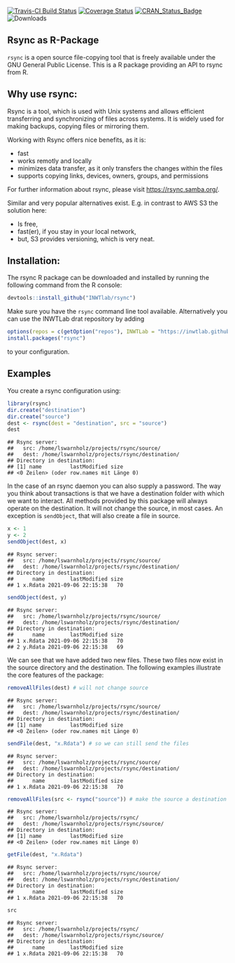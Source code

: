 [![Travis-CI Build Status](https://app.travis-ci.com/INWTlab/rsync.svg?branch=master)](https://app.travis-ci.com/github/INWTlab/rsync)
[![Coverage Status](https://img.shields.io/codecov/c/github/INWTlab/rsync/master.svg)](https://codecov.io/github/INWTlab/rsync?branch=master)
[![CRAN_Status_Badge](http://www.r-pkg.org/badges/version/rsync)](https://cran.r-project.org/package=rsync)
![Downloads](https://cranlogs.r-pkg.org/badges/rsync)

## Rsync as R-Package

`rsync` is a open source file-copying tool that is freely available under the
GNU General Public License. This is a R package providing an API to rsync from
R.

## Why use rsync:

Rsync is a tool, which is used with Unix systems and allows efficient
transferring and synchronizing of files across systems. It is widely
used for making backups, copying files or mirroring them.

Working with Rsync offers nice benefits, as it is:
  - fast
  - works remotly and locally
  - minimizes data transfer, as it only transfers the changes within the files
  - supports copying links, devices, owners, groups, and permissions

For further information about rsync, please visit https://rsync.samba.org/.

Similar and very popular alternatives exist. E.g. in contrast to AWS S3 the
solution here:

- Is free,
- fast(er), if you stay in your local network,
- but, S3 provides versioning, which is very neat.

## Installation:

The rsync R package can be downloaded and installed by running the following
command from the R console:


```r
devtools::install_github("INWTlab/rsync")
```

Make sure you have the `rsync` command line tool available. Alternatively you 
can use the INWTLab drat repository by adding

```r
options(repos = c(getOption("repos"), INWTLab = "https://inwtlab.github.io/drat/"))
install.packages("rsync")
```

to your configuration.

## Examples

You create a rsync configuration using:


```r
library(rsync)
dir.create("destination")
dir.create("source")
dest <- rsync(dest = "destination", src = "source")
dest
```

```
## Rsync server: 
##   src: /home/lswarnholz/projects/rsync/source/
##   dest: /home/lswarnholz/projects/rsync/destination/ 
## Directory in destination:
## [1] name         lastModified size        
## <0 Zeilen> (oder row.names mit Länge 0)
```

In the case of an rsync daemon you can also supply a password. The way you think
about transactions is that we have a destination folder with which we want to
interact. All methods provided by this package will always operate on the
destination. It will not change the source, in most cases. An exception is
`sendObject`, that will also create a file in source.


```r
x <- 1
y <- 2
sendObject(dest, x)
```

```
## Rsync server: 
##   src: /home/lswarnholz/projects/rsync/source/
##   dest: /home/lswarnholz/projects/rsync/destination/ 
## Directory in destination:
##      name        lastModified size
## 1 x.Rdata 2021-09-06 22:15:38   70
```

```r
sendObject(dest, y)
```

```
## Rsync server: 
##   src: /home/lswarnholz/projects/rsync/source/
##   dest: /home/lswarnholz/projects/rsync/destination/ 
## Directory in destination:
##      name        lastModified size
## 1 x.Rdata 2021-09-06 22:15:38   70
## 2 y.Rdata 2021-09-06 22:15:38   69
```

We can see that we have added two new files. These two files now exist in the
source directory and the destination. The following examples illustrate the core
features of the package:


```r
removeAllFiles(dest) # will not change source
```

```
## Rsync server: 
##   src: /home/lswarnholz/projects/rsync/source/
##   dest: /home/lswarnholz/projects/rsync/destination/ 
## Directory in destination:
## [1] name         lastModified size        
## <0 Zeilen> (oder row.names mit Länge 0)
```

```r
sendFile(dest, "x.Rdata") # so we can still send the files
```

```
## Rsync server: 
##   src: /home/lswarnholz/projects/rsync/source/
##   dest: /home/lswarnholz/projects/rsync/destination/ 
## Directory in destination:
##      name        lastModified size
## 1 x.Rdata 2021-09-06 22:15:38   70
```

```r
removeAllFiles(src <- rsync("source")) # make the source a destination
```

```
## Rsync server: 
##   src: /home/lswarnholz/projects/rsync/
##   dest: /home/lswarnholz/projects/rsync/source/ 
## Directory in destination:
## [1] name         lastModified size        
## <0 Zeilen> (oder row.names mit Länge 0)
```

```r
getFile(dest, "x.Rdata")
```

```
## Rsync server: 
##   src: /home/lswarnholz/projects/rsync/source/
##   dest: /home/lswarnholz/projects/rsync/destination/ 
## Directory in destination:
##      name        lastModified size
## 1 x.Rdata 2021-09-06 22:15:38   70
```

```r
src
```

```
## Rsync server: 
##   src: /home/lswarnholz/projects/rsync/
##   dest: /home/lswarnholz/projects/rsync/source/ 
## Directory in destination:
##      name        lastModified size
## 1 x.Rdata 2021-09-06 22:15:38   70
```


